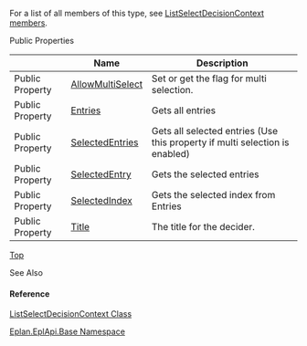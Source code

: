 For a list of all members of this type, see [ListSelectDecisionContext members](Eplan.EplApi.Baseu~Eplan.EplApi.Base.ListSelectDecisionContext_members.html).

Public Properties

|  | Name | Description |
| --- | --- | --- |
| Public Property | [AllowMultiSelect](Eplan.EplApi.Baseu~Eplan.EplApi.Base.ListSelectDecisionContext~AllowMultiSelect.html) | Set or get the flag for multi selection. |
| Public Property | [Entries](Eplan.EplApi.Baseu~Eplan.EplApi.Base.ListSelectDecisionContext~Entries.html) | Gets all entries |
| Public Property | [SelectedEntries](Eplan.EplApi.Baseu~Eplan.EplApi.Base.ListSelectDecisionContext~SelectedEntries.html) | Gets all selected entries (Use this property if multi selection is enabled) |
| Public Property | [SelectedEntry](Eplan.EplApi.Baseu~Eplan.EplApi.Base.ListSelectDecisionContext~SelectedEntry.html) | Gets the selected entries |
| Public Property | [SelectedIndex](Eplan.EplApi.Baseu~Eplan.EplApi.Base.ListSelectDecisionContext~SelectedIndex.html) | Gets the selected index from Entries |
| Public Property | [Title](Eplan.EplApi.Baseu~Eplan.EplApi.Base.ListSelectDecisionContext~Title.html) | The title for the decider. |

[Top](#top)

See Also

#### Reference

[ListSelectDecisionContext Class](Eplan.EplApi.Baseu~Eplan.EplApi.Base.ListSelectDecisionContext.html)
  
[Eplan.EplApi.Base Namespace](Eplan.EplApi.Baseu~Eplan.EplApi.Base_namespace.html)